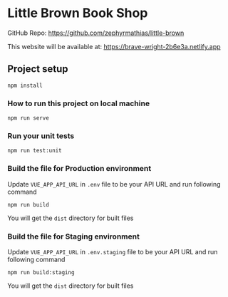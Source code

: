 # Little Brown Book Shop
GitHub Repo: https://github.com/zephyrmathias/little-brown

This website will be available at: https://brave-wright-2b6e3a.netlify.app

## Project setup
```
npm install
```

### How to run this project on local machine
```
npm run serve
```

### Run your unit tests
```
npm run test:unit
```

### Build the file for Production environment
Update `VUE_APP_API_URL` in `.env` file to be your API URL
and run following command
```
npm run build
```
You will get the `dist` directory for built files

### Build the file for Staging environment
Update `VUE_APP_API_URL` in `.env.staging` file to be your API URL
and run following command
```
npm run build:staging
```
You will get the `dist` directory for built files
